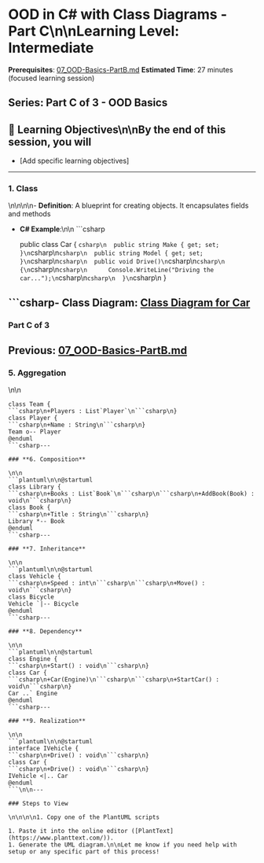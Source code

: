# **OOD in C# with Class Diagrams** - Part C\n\n**Learning Level**: Intermediate

**Prerequisites**: [07_OOD-Basics-PartB.md](07_OOD-Basics-PartB.md)
**Estimated Time**: 27 minutes (focused learning session)

## **Series**: Part C of 3 - OOD Basics

## 🎯 Learning Objectives\n\nBy the end of this session, you will

- [Add specific learning objectives]

---

### **1. Class**

\n\n\n\n- **Definition**: A blueprint for creating objects. It encapsulates fields and methods

- **C# Example**:\n\n  ```csharp

  public class Car
  {
```csharp\n  public string Make { get; set; }\n```csharp\n```csharp\n  public string Model { get; set; }\n```csharp\n```csharp\n  public void Drive()\n```csharp\n```csharp\n  {\n```csharp\n```csharp\n      Console.WriteLine("Driving the car...");\n```csharp\n```csharp\n  }\n```csharp\n  }

## ```csharp- **Class Diagram**: [Class Diagram for Car](https://www.plantuml.com/plantuml/uml/SoWkIImgAStDuU9BoIhEIImk5D0e5L9Bo2vEpK_oiy9Ep4DiIW_8p4L9Q0dCJ4HMLtLKXL93qD__cCIFPMEx9bUsKc1FpjIFpmIQZJYIMZ3LtA4ZDA3n0000)

### Part C of 3

## Previous: [07_OOD-Basics-PartB.md](07_OOD-Basics-PartB.md)

### **5. Aggregation**

\n\n

```plantuml\n\n@startuml
class Team {
```csharp\n+Players : List`Player`\n```csharp\n}
class Player {
```csharp\n+Name : String\n```csharp\n}
Team o-- Player
@enduml
```csharp---

### **6. Composition**

\n\n
```plantuml\n\n@startuml
class Library {
```csharp\n+Books : List`Book`\n```csharp\n```csharp\n+AddBook(Book) : void\n```csharp\n}
class Book {
```csharp\n+Title : String\n```csharp\n}
Library *-- Book
@enduml
```csharp---

### **7. Inheritance**

\n\n
```plantuml\n\n@startuml
class Vehicle {
```csharp\n+Speed : int\n```csharp\n```csharp\n+Move() : void\n```csharp\n}
class Bicycle
Vehicle `|-- Bicycle
@enduml
```csharp---

### **8. Dependency**

\n\n
```plantuml\n\n@startuml
class Engine {
```csharp\n+Start() : void\n```csharp\n}
class Car {
```csharp\n+Car(Engine)\n```csharp\n```csharp\n+StartCar() : void\n```csharp\n}
Car ..` Engine
@enduml
```csharp---

### **9. Realization**

\n\n
```plantuml\n\n@startuml
interface IVehicle {
```csharp\n+Drive() : void\n```csharp\n}
class Car {
```csharp\n+Drive() : void\n```csharp\n}
IVehicle <|.. Car
@enduml
```\n\n---

### Steps to View

\n\n\n\n1. Copy one of the PlantUML scripts

1. Paste it into the online editor ([PlantText](https://www.planttext.com/)).
1. Generate the UML diagram.\n\nLet me know if you need help with setup or any specific part of this process!
